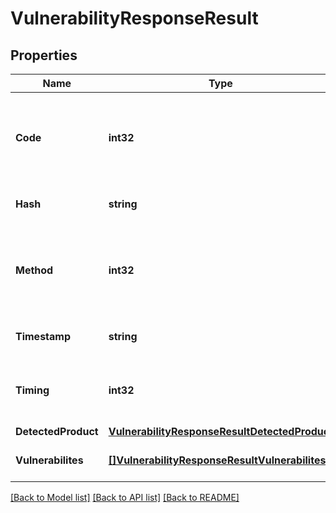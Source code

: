 # VulnerabilityResponseResult

## Properties

Name | Type | Description | Notes
------------ | ------------- | ------------- | -------------
**Code** | **int32** | The result code for vulnerability check, 0 means a successful check | [optional] 
**Hash** | **string** | The file&#39;s SHA1 hash value | [optional] 
**Method** | **int32** | The method used by OESIS Framework, it should be 50700 every time. | [optional] 
**Timestamp** | **string** | Timestamp of the request issued | [optional] 
**Timing** | **int32** | The vulnerability check&#39;s duration in milliseconds | [optional] 
**DetectedProduct** | [**VulnerabilityResponseResultDetectedProduct**](VulnerabilityResponse_result_detected_product.md) |  | [optional] 
**Vulnerabilites** | [**[]VulnerabilityResponseResultVulnerabilites**](VulnerabilityResponse_result_vulnerabilites.md) | A list of specific vulnerabilities | [optional] 

[[Back to Model list]](../README.md#documentation-for-models) [[Back to API list]](../README.md#documentation-for-api-endpoints) [[Back to README]](../README.md)


